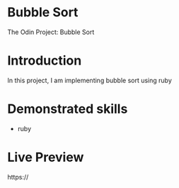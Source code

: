 # Bubble Sort

The Odin Project: Bubble Sort

# Introduction

In this project, I am implementing bubble sort using ruby

# Demonstrated skills

- ruby

# Live Preview

https://
